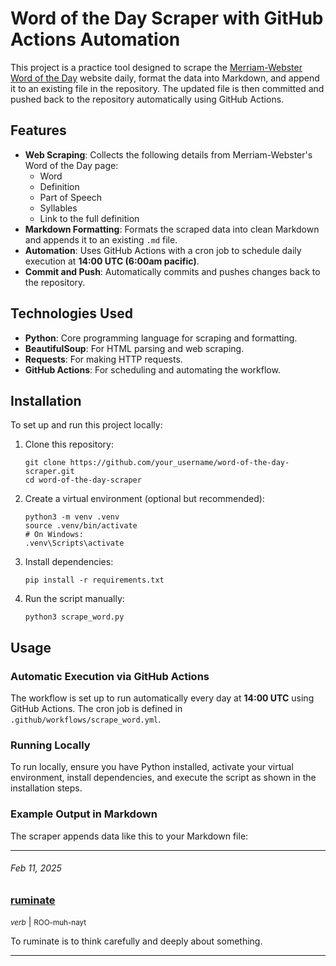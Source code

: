 # Word of the Day Scraper with GitHub Actions Automation

This project is a practice tool designed to scrape the [Merriam-Webster Word of the Day](https://www.merriam-webster.com/word-of-the-day/) website daily, format the data into Markdown, and append it to an existing file in the repository. The updated file is then committed and pushed back to the repository automatically using GitHub Actions.

## Features

- **Web Scraping**: Collects the following details from Merriam-Webster's Word of the Day page:
  - Word
  - Definition
  - Part of Speech
  - Syllables
  - Link to the full definition
- **Markdown Formatting**: Formats the scraped data into clean Markdown and appends it to an existing `.md` file.
- **Automation**: Uses GitHub Actions with a cron job to schedule daily execution at **14:00 UTC (6:00am pacific)**.
- **Commit and Push**: Automatically commits and pushes changes back to the repository.

## Technologies Used

- **Python**: Core programming language for scraping and formatting.
- **BeautifulSoup**: For HTML parsing and web scraping.
- **Requests**: For making HTTP requests.
- **GitHub Actions**: For scheduling and automating the workflow.

## Installation

To set up and run this project locally:

1. Clone this repository:
    ```
    git clone https://github.com/your_username/word-of-the-day-scraper.git
    cd word-of-the-day-scraper
    ```

2. Create a virtual environment (optional but recommended):
    ```
    python3 -m venv .venv
    source .venv/bin/activate  
    # On Windows: 
    .venv\Scripts\activate
    ```

3. Install dependencies:
    ```
    pip install -r requirements.txt
    ```

4. Run the script manually:
    ```
    python3 scrape_word.py
    ```

## Usage

### Automatic Execution via GitHub Actions

The workflow is set up to run automatically every day at **14:00 UTC** using GitHub Actions. The cron job is defined in `.github/workflows/scrape_word.yml`.

### Running Locally

To run locally, ensure you have Python installed, activate your virtual environment, install dependencies, and execute the script as shown in the installation steps.

### Example Output in Markdown

The scraper appends data like this to your Markdown file:

---

###### *Feb 11, 2025*
### [ruminate](https://www.merriam-webster.com/dictionary/ruminate)
<small>*verb*</small> | <small>ROO-muh-nayt</small>

To ruminate is to think carefully and deeply about something.

----

